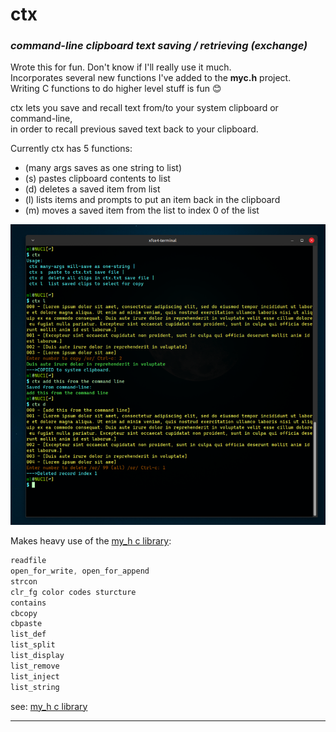 # ctx
### _command-line clipboard text saving / retrieving (exchange)_

Wrote this for fun. Don't know if I'll really use it much.  
Incorporates several new functions I've added to the __myc.h__ project.  
Writing C functions to do higher level stuff is fun &#x1F60A;

ctx lets you save and recall text from/to your system clipboard or command-line,  
in order to recall previous saved text back to your clipboard.

Currently ctx has 5 functions:

- (many args saves as one string to list)
- (s) pastes clipboard contents to list
- (d) deletes a saved item from list
- (l) lists items and prompts to put an item back in the clipboard
- (m) moves a saved item from the list to index 0 of the list



![ctx](images/ctx_sshot.png "ctx run at command-line")


Makes heavy use of the [my_h c library](https://github.com/MLeidel/myc "myc.h"):  
```c
readfile  
open_for_write, open_for_append  
strcon  
clr_fg color codes sturcture  
contains  
cbcopy  
cbpaste  
list_def  
list_split  
list_display  
list_remove
list_inject
list_string
```

see: [my_h c library](https://github.com/MLeidel/myc "myc.h")

---

